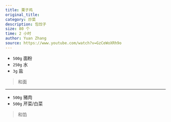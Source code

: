 ```yaml
---
title: 栗子鸡
original_title: 
category: 炒菜
description: 包饺子
size: 80 个
time: 2 小时 
author: Yuan Zhang
source: https://www.youtube.com/watch?v=GzCeWoXRh9o 
---
```


* `500g` 面粉
* `250g` 水
* `3g` 盐 

> 和面

---

* `500g` 猪肉
* `500g` 芹菜/白菜

> 和馅

